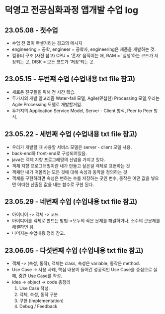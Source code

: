 # 덕영고 전공심화과정 앱개발 수업 log
## 23.05.08 - 첫수업
* 수업 전 많이 빡셀거라는 경고의 메시지
* engineering = 공학, engineer = 공학자, engineering은 제품을 개발하는 것.
* 컴퓨터 구조 (사진 참고) CPU = '혼자' 움직이는 애, RAM = '실행'하는 코드가 저장되는 곳, DISK = 모든 코드가 '저장'되는 곳.
## 23.05.15 - 두번쨰 수업 (수업내용 txt file 참고)
* 새로온 친구들을 위해 전 시간 복습.
* 두가지의 개발 알고리즘 Water-fall 모델, Agile(민첩한) Processing 모델,우리는 Agile Processing 모델로 개발할거임.
* 두가지의 Application Service Model, Server - Client 방식, Peer to Peer 방식.
## 23.05.22 - 세번째 수업 (수업내용 txt file 참고)
* 우리가 개발할 때 사용할 서비스 모델은 server - client 모델 사용.
* back-end와 front-end로 구성되어있음.
* java는 객체 지향 프로그래밍의 신념을 가지고 있다.
* 객체 지향 프로그래밍이란 내가 만들고 싶은걸 객체로 표현하는 것
* 객체란 내가 떠올리는 모든 것에 대해 속성과 동작을 정의하는 것
* 객체를 구현하려면 속성은 변하는 수를 저장하는 곳인 변수, 동작은 어떤 값을 넣으면 어떠한 산출된 값을 내는 함수로 구현 된다. 
## 23.05.29 - 네번째 수업 (수업내용 txt file 참고)
* 아이디어 -> 객체 -> 코드
* 아이디어를 객체로 만드는 방법->모두의 작은 문제를 해결하거나, 소수의 큰문제를 해결하면 됨.
* 나머지는 수업내용 정리 참고.
## 23.06.05 - 다섯번째 수업 (수업내용 txt file 참고)
* 객체 -> (속성, 동작), 객체는 class, 속성은 variable, 동작은 method.
* Use Case -> 사용 사례, 핵심 내용이 들어간 성공적인 Use Case를 중심으로 실패, 중간 Use Case를 작성.
* idea -> object -> code 총정리
    1. Use Case 작성.
    2. 객체, 속성, 동작 구분
    3. 구현 (Implementation)
    4. Debug / Feedback